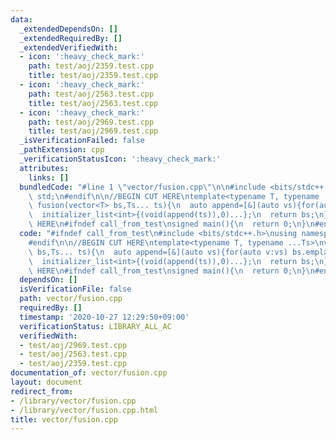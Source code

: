 ```yaml
---
data:
  _extendedDependsOn: []
  _extendedRequiredBy: []
  _extendedVerifiedWith:
  - icon: ':heavy_check_mark:'
    path: test/aoj/2359.test.cpp
    title: test/aoj/2359.test.cpp
  - icon: ':heavy_check_mark:'
    path: test/aoj/2563.test.cpp
    title: test/aoj/2563.test.cpp
  - icon: ':heavy_check_mark:'
    path: test/aoj/2969.test.cpp
    title: test/aoj/2969.test.cpp
  _isVerificationFailed: false
  _pathExtension: cpp
  _verificationStatusIcon: ':heavy_check_mark:'
  attributes:
    links: []
  bundledCode: "#line 1 \"vector/fusion.cpp\"\n\n#include <bits/stdc++.h>\nusing namespace\
    \ std;\n#endif\n\n//BEGIN CUT HERE\ntemplate<typename T, typename ...Ts>\nvector<T>\
    \ fusion(vector<T> bs,Ts... ts){\n  auto append=[&](auto vs){for(auto v:vs) bs.emplace_back(v);};\n\
    \  initializer_list<int>{(void(append(ts)),0)...};\n  return bs;\n}\n//END CUT\
    \ HERE\n#ifndef call_from_test\nsigned main(){\n  return 0;\n}\n#endif\n"
  code: "#ifndef call_from_test\n#include <bits/stdc++.h>\nusing namespace std;\n\
    #endif\n\n//BEGIN CUT HERE\ntemplate<typename T, typename ...Ts>\nvector<T> fusion(vector<T>\
    \ bs,Ts... ts){\n  auto append=[&](auto vs){for(auto v:vs) bs.emplace_back(v);};\n\
    \  initializer_list<int>{(void(append(ts)),0)...};\n  return bs;\n}\n//END CUT\
    \ HERE\n#ifndef call_from_test\nsigned main(){\n  return 0;\n}\n#endif\n"
  dependsOn: []
  isVerificationFile: false
  path: vector/fusion.cpp
  requiredBy: []
  timestamp: '2020-10-27 12:29:50+09:00'
  verificationStatus: LIBRARY_ALL_AC
  verifiedWith:
  - test/aoj/2969.test.cpp
  - test/aoj/2563.test.cpp
  - test/aoj/2359.test.cpp
documentation_of: vector/fusion.cpp
layout: document
redirect_from:
- /library/vector/fusion.cpp
- /library/vector/fusion.cpp.html
title: vector/fusion.cpp
---
```

